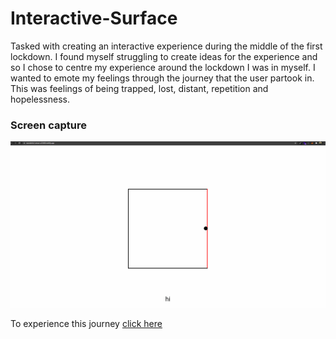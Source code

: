 # Interactive-Surface

Tasked with creating an interactive experience during the middle of the first lockdown. I found myself struggling to create ideas for the experience and so I chose to centre my experience around the lockdown I was in myself. I wanted to emote my feelings through the journey that the user partook in. This was feelings of being trapped, lost, distant, repetition and hopelessness.

### Screen capture
![](assets/recording_001.gif)


To experience this journey [click here](https://wonderful-raman-a33480.netlify.app/)
